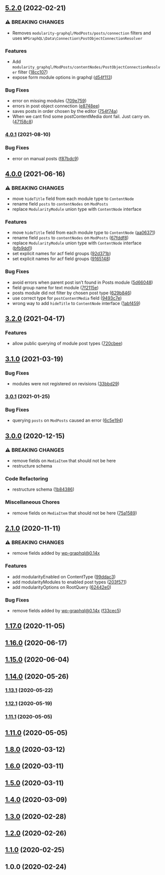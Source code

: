 ## [5.2.0](https://github.com/municipio-se/modularity-graphql/compare/5.0.0...5.2.0) (2022-02-21)


### ⚠ BREAKING CHANGES

* Removes `modularity-graphql/ModPosts/posts/connection` filters and uses `WPGraphQL\Data\Connection\PostObjectConnectionResolver`

### Features

* Add `modularity_graphql/ModPosts/contentNodes/PostObjectConnectionResolver` filter ([18cc107](https://github.com/municipio-se/modularity-graphql/commit/18cc10733c0e1d48db123407ce306de7c51ef00d))
* expose form module options in graphql ([d54f113](https://github.com/municipio-se/modularity-graphql/commit/d54f1131045f0dcafebc69eac614112ada6637cf))


### Bug Fixes

* error on missing modules ([709e759](https://github.com/municipio-se/modularity-graphql/commit/709e7592848a1499aa8ed434ed9209533997459a))
* errors in post object connection ([e8748ee](https://github.com/municipio-se/modularity-graphql/commit/e8748eed435825a3f167a4b133bfd946988b771f))
* saves posts in order chosen by the editor ([754f74a](https://github.com/municipio-se/modularity-graphql/commit/754f74a68e254bf8780bc123d046fa79945a96aa))
* When we cant find some postContentMedia dont fail. Just carry on. ([47158c8](https://github.com/municipio-se/modularity-graphql/commit/47158c84c618b03ab85eba593bdd52d48edae48d))

### [4.0.1](https://github.com/municipio-se/modularity-graphql/compare/4.0.0...4.0.1) (2021-08-10)


### Bug Fixes

* error on manual posts ([f87bdc9](https://github.com/municipio-se/modularity-graphql/commit/f87bdc9bde12b3ce1f2d20ee4d0a76cd377c7166))

## [4.0.0](https://github.com/municipio-se/modularity-graphql/compare/3.2.0...4.0.0) (2021-06-16)


### ⚠ BREAKING CHANGES

* move `hideTitle` field from each module type to `ContentNode`
* rename field `posts` to `contentNodes` on `ModPosts`
* replace `ModularityModule` union type with `ContentNode` interface

### Features

* move `hideTitle` field from each module type to `ContentNode` ([aa06371](https://github.com/municipio-se/modularity-graphql/commit/aa06371daceee37d500aba66dc47e59d4c9681f9))
* rename field `posts` to `contentNodes` on `ModPosts` ([67fddf8](https://github.com/municipio-se/modularity-graphql/commit/67fddf84b022e11fd15ff9702334da2f584f5183))
* replace `ModularityModule` union type with `ContentNode` interface ([bfb9dd1](https://github.com/municipio-se/modularity-graphql/commit/bfb9dd18988c17d61aa909f502fb173421d3726e))
* set explicit names for acf field groups ([92d371b](https://github.com/municipio-se/modularity-graphql/commit/92d371b5684fe68960ebf57c3370c57407ae051a))
* set explicit names for acf field groups ([9165148](https://github.com/municipio-se/modularity-graphql/commit/916514829d7773f05644213969c9b58d5e4ed30c))


### Bug Fixes

* avoid errors when parent post isn’t found in Posts module ([5d66048](https://github.com/municipio-se/modularity-graphql/commit/5d66048b7b19f01eea9ba9b1001730fb8ef78dce))
* field group name for text module ([7f2115e](https://github.com/municipio-se/modularity-graphql/commit/7f2115e58ed93363cbead40b6497cc53c83eb9a7))
* posts module did not filter by chosen post type ([629b846](https://github.com/municipio-se/modularity-graphql/commit/629b846e8782998edb1911cdb7dde9cf3ed337df))
* use correct type for `postContentMedia` field ([9493c7e](https://github.com/municipio-se/modularity-graphql/commit/9493c7ed67bb9dcfff2d9d477d8bf3120763fbc3))
* wrong way to add `hideTitle` to `ContentNode` interface ([1abf459](https://github.com/municipio-se/modularity-graphql/commit/1abf45955ff68678b35e4ec10920981dba9b9c8a))

## [3.2.0](https://github.com/municipio-se/modularity-graphql/compare/3.1.0...3.2.0) (2021-04-17)


### Features

* allow public querying of module post types ([720cbee](https://github.com/municipio-se/modularity-graphql/commit/720cbee9c2496936ce9bd1c30249684c5bd8df49))

## [3.1.0](https://github.com/municipio-se/modularity-graphql/compare/3.0.1...3.1.0) (2021-03-19)


### Bug Fixes

* modules were not registered on revisions ([33bbd29](https://github.com/municipio-se/modularity-graphql/commit/33bbd2934e040191dd245ba32a104647df1af744))

### [3.0.1](https://github.com/municipio-se/modularity-graphql/compare/3.0.0...3.0.1) (2021-01-25)


### Bug Fixes

* querying `posts` on `ModPosts` caused an error ([6c5e194](https://github.com/municipio-se/modularity-graphql/commit/6c5e19462fa7aeaee10914031eaec422a6dd99f8))

## [3.0.0](https://github.com/municipio-se/modularity-graphql/compare/2.1.0...3.0.0) (2020-12-15)


### ⚠ BREAKING CHANGES

* remove fields on `MediaItem` that should not be here
* restructure schema

### Code Refactoring

* restructure schema ([1b84386](https://github.com/municipio-se/modularity-graphql/commit/1b84386a1d197ad7d64d95832ee3b901be8fb69b))


### Miscellaneous Chores

* remove fields on `MediaItem` that should not be here ([75a1589](https://github.com/municipio-se/modularity-graphql/commit/75a1589e1bf89ef0e22dfec7313fd99666fe7eaf))

## [2.1.0](https://github.com/municipio-se/modularity-graphql/compare/1.17.0...2.1.0) (2020-11-11)


### ⚠ BREAKING CHANGES

* remove fields added by wp-graphql@0.14x

### Features

* add modularityEnabled on ContentType ([99ddac3](https://github.com/municipio-se/modularity-graphql/commit/99ddac3fdf1f3012bbd12269cdec31abf59d1939))
* add modularityModules to enabled post types ([203f571](https://github.com/municipio-se/modularity-graphql/commit/203f5711f220a1fca73ffd5dacc8d935aee1c057))
* add modularityOptions on RootQuery ([62442e0](https://github.com/municipio-se/modularity-graphql/commit/62442e0c65d7df74c721bc9252b6666ec27d22f4))


### Bug Fixes

* remove fields added by wp-graphql@0.14x ([f33cec5](https://github.com/municipio-se/modularity-graphql/commit/f33cec58305401fe69242fc471f520fdc4330c55))

## [1.17.0](https://github.com/municipio-se/modularity-graphql/compare/1.16.0...1.17.0) (2020-11-05)

## [1.16.0](https://github.com/municipio-se/modularity-graphql/compare/1.15.0...1.16.0) (2020-06-17)

## [1.15.0](https://github.com/municipio-se/modularity-graphql/compare/1.14.0...1.15.0) (2020-06-04)

## [1.14.0](https://github.com/municipio-se/modularity-graphql/compare/1.13.1...1.14.0) (2020-05-26)

### [1.13.1](https://github.com/municipio-se/modularity-graphql/compare/1.12.1...1.13.1) (2020-05-22)

### [1.12.1](https://github.com/municipio-se/modularity-graphql/compare/1.11.1...1.12.1) (2020-05-19)

### [1.11.1](https://github.com/municipio-se/modularity-graphql/compare/1.11.0...1.11.1) (2020-05-05)

## [1.11.0](https://github.com/municipio-se/modularity-graphql/compare/2.0.0...1.11.0) (2020-05-05)

## [1.8.0](https://github.com/municipio-se/modularity-graphql/compare/1.6.0...1.8.0) (2020-03-12)

## [1.6.0](https://github.com/municipio-se/modularity-graphql/compare/1.5.0...1.6.0) (2020-03-11)

## [1.5.0](https://github.com/municipio-se/modularity-graphql/compare/1.4.0...1.5.0) (2020-03-11)

## [1.4.0](https://github.com/municipio-se/modularity-graphql/compare/1.3.0...1.4.0) (2020-03-09)

## [1.3.0](https://github.com/municipio-se/modularity-graphql/compare/1.2.0...1.3.0) (2020-02-28)

## [1.2.0](https://github.com/municipio-se/modularity-graphql/compare/1.1.0...1.2.0) (2020-02-26)

## [1.1.0](https://github.com/municipio-se/modularity-graphql/compare/1.0.0...1.1.0) (2020-02-25)

## 1.0.0 (2020-02-24)

